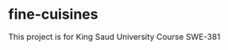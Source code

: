 # fine-cuisines

<p style='font-size:1rem'> This project is for King Saud University Course SWE-381 </p>
